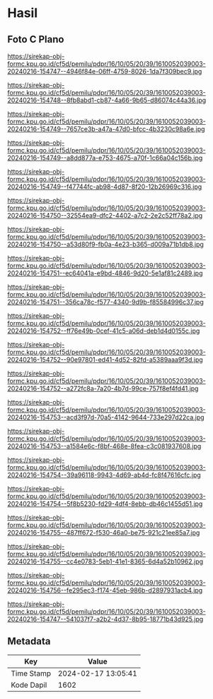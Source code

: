 # Hasil

## Foto C Plano

https://sirekap-obj-formc.kpu.go.id/cf5d/pemilu/pdpr/16/10/05/20/39/1610052039003-20240216-154747--4946f84e-06ff-4759-8026-1da7f309bec9.jpg

https://sirekap-obj-formc.kpu.go.id/cf5d/pemilu/pdpr/16/10/05/20/39/1610052039003-20240216-154748--8fb8abd1-cb87-4a66-9b65-d86074c44a36.jpg

https://sirekap-obj-formc.kpu.go.id/cf5d/pemilu/pdpr/16/10/05/20/39/1610052039003-20240216-154749--7657ce3b-a47a-47d0-bfcc-4b3230c98a6e.jpg

https://sirekap-obj-formc.kpu.go.id/cf5d/pemilu/pdpr/16/10/05/20/39/1610052039003-20240216-154749--a8dd877a-e753-4675-a70f-1c66a04c156b.jpg

https://sirekap-obj-formc.kpu.go.id/cf5d/pemilu/pdpr/16/10/05/20/39/1610052039003-20240216-154749--f47744fc-ab98-4d87-8f20-12b26969c316.jpg

https://sirekap-obj-formc.kpu.go.id/cf5d/pemilu/pdpr/16/10/05/20/39/1610052039003-20240216-154750--32554ea9-dfc2-4402-a7c2-2e2c52ff78a2.jpg

https://sirekap-obj-formc.kpu.go.id/cf5d/pemilu/pdpr/16/10/05/20/39/1610052039003-20240216-154750--a53d80f9-fb0a-4e23-b365-d009a71b1db8.jpg

https://sirekap-obj-formc.kpu.go.id/cf5d/pemilu/pdpr/16/10/05/20/39/1610052039003-20240216-154751--ec64041a-e9bd-4846-9d20-5e1af81c2489.jpg

https://sirekap-obj-formc.kpu.go.id/cf5d/pemilu/pdpr/16/10/05/20/39/1610052039003-20240216-154751--356ca78c-f577-4340-9d9b-f85584996c37.jpg

https://sirekap-obj-formc.kpu.go.id/cf5d/pemilu/pdpr/16/10/05/20/39/1610052039003-20240216-154752--ff76e49b-0cef-41c5-a06d-deb1d4d0155c.jpg

https://sirekap-obj-formc.kpu.go.id/cf5d/pemilu/pdpr/16/10/05/20/39/1610052039003-20240216-154752--90e97801-ed41-4d52-82fd-a5389aaa9f3d.jpg

https://sirekap-obj-formc.kpu.go.id/cf5d/pemilu/pdpr/16/10/05/20/39/1610052039003-20240216-154752--a272fc8a-7a20-4b7d-99ce-757f8ef4fd41.jpg

https://sirekap-obj-formc.kpu.go.id/cf5d/pemilu/pdpr/16/10/05/20/39/1610052039003-20240216-154753--acd3f97d-70a5-4142-9644-733e297d22ca.jpg

https://sirekap-obj-formc.kpu.go.id/cf5d/pemilu/pdpr/16/10/05/20/39/1610052039003-20240216-154753--a1584e6c-f8bf-468e-8fea-c3c081937608.jpg

https://sirekap-obj-formc.kpu.go.id/cf5d/pemilu/pdpr/16/10/05/20/39/1610052039003-20240216-154754--39a96118-9943-4d69-ab4d-fc8f47616cfc.jpg

https://sirekap-obj-formc.kpu.go.id/cf5d/pemilu/pdpr/16/10/05/20/39/1610052039003-20240216-154754--5f8b5230-fd29-4df4-8ebb-db46c1455d51.jpg

https://sirekap-obj-formc.kpu.go.id/cf5d/pemilu/pdpr/16/10/05/20/39/1610052039003-20240216-154755--487ff672-f530-46a0-be75-921c21ee85a7.jpg

https://sirekap-obj-formc.kpu.go.id/cf5d/pemilu/pdpr/16/10/05/20/39/1610052039003-20240216-154755--cc4e0783-5eb1-41e1-8365-6d4a52b10962.jpg

https://sirekap-obj-formc.kpu.go.id/cf5d/pemilu/pdpr/16/10/05/20/39/1610052039003-20240216-154756--fe295ec3-f174-45eb-986b-d2897931acb4.jpg

https://sirekap-obj-formc.kpu.go.id/cf5d/pemilu/pdpr/16/10/05/20/39/1610052039003-20240216-154747--541037f7-a2b2-4d37-8b95-18771b43d925.jpg


## Metadata

| Key        | Value               |
| ---------- | ------------------- |
| Time Stamp | 2024-02-17 13:05:41 |
| Kode Dapil | 1602                |



